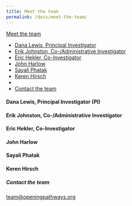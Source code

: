 ```yaml
---
title: Meet the team
permalink: /docs/meet-the-team/
---
```


<div class="btn-group">
  <a href="#" class="btn btn-default">Meet the team</a>
  <a href="#" class="btn btn-default dropdown-toggle" data-toggle="dropdown"><span class="caret"></span></a>
  <ul class="dropdown-menu">
    <li><a href="#">Dana Lewis, Principal Investigator</a></li>
    <li><a href="#">Erik Johnston, Co-/Administrative Investigator</a></li>
    <li><a href="#">Eric Hekler, Co-Investigator</a></li>
    <li><a href="#">John Harlow</a></li>
    <li><a href="#">Sayali Phatak</a></li>
    <li><a href="#">Keren Hirsch</a></li>
    <li class="divider"></li>
    <li><a href="#">Contact the team</a></li>
  </ul>
</div>


#### Dana Lewis, Principal Investigator (PI)

#### Erik Johnston, Co-/Administrative Investigator

#### Eric Hekler, Co-Investigator

#### John Harlow

#### Sayali Phatak

#### Keren Hirsch

##### Contact the team

team@openingpathways.org

